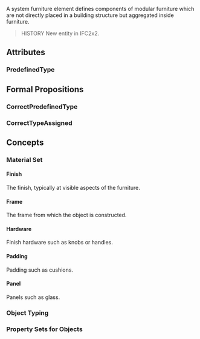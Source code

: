 A system furniture element defines components of modular furniture which are not directly placed in a building structure but aggregated inside furniture.

<!-- end of short definition -->


> HISTORY New entity in IFC2x2.

## Attributes

### PredefinedType


## Formal Propositions

### CorrectPredefinedType


### CorrectTypeAssigned

## Concepts

### Material Set



#### Finish

The finish, typically at visible aspects of the furniture.

#### Frame

The frame from which the object is constructed.

#### Hardware

Finish hardware such as knobs or handles.

#### Padding

Padding such as cushions.

#### Panel

Panels such as glass.

### Object Typing



### Property Sets for Objects



